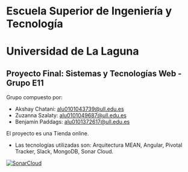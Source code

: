 # Escuela Superior de Ingeniería y Tecnología
# Universidad de La Laguna
## Proyecto Final: Sistemas y Tecnologías Web - Grupo E11

Grupo compuesto por:
* Akshay Chatani: alu0101043739@ull.edu.es
* Zuzanna Szalaty: alu0101049687@ull.edu.es
* Benjamin Paddags: alu0101372617@ull.edu.es

El proyecto es una Tienda online. 
* Las tecnologías utilizadas son: Arquitectura MEAN, Angular, Pivotal Tracker, Slack, MongoDB, Sonar Cloud.

[![SonarCloud](https://sonarcloud.io/images/project_badges/sonarcloud-white.svg)](https://sonarcloud.io/dashboard?id=SyTW2019_E11)

